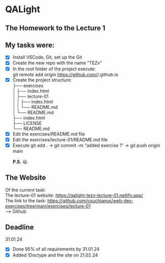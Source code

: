 # QALight
## The Homework to the Lecture 1

## My tasks were:
- [x] Install VSCode, Git, set up the Git<br>
- [x] Create the new repo with the name "TEZv"<br>
- [x] In the root folder of the project execute: <br>
  git remote add origin https://github.com/<Github name>/<Github name>.github.io<br>
- [x] Create the project structure:<br>
├── exercises<br>
│   ├── index.html<br>
│   ├── lecture-01<br>
│   │   ├── index.html<br>
│   │   └── README.md<br>
│   └── README.md<br>
├── index.html<br>
├── LICENSE<br>
└── README.md<br>
- [x] Edit the exercises/README.md file <br>
- [x] Edit the exercises/lecture-01/README.md file<br>
- [x] Execute git add . -> git commit -m "added exercise 1" -> git push origin main
<br><br>
**P.S.** 😃.

## The Website
Of the current task: <br>
The lecture-01 website: https://qalight-tezv-lecture-01.netlify.app/ <br>
The link to the task: https://github.com/couchjanus/web-dev-exercises/tree/main/exercises/lecture-01
<br />
--> Github

## Deadline
31.01.24 <br />

- [x] Done 95% of all requirements by 31.01.24
- [x] Added !Doctype and the site on 21.02.24
